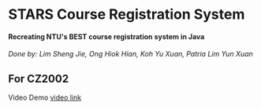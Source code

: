# STARS Course Registration System
#### Recreating NTU's BEST course registration system in Java

*Done by: Lim Sheng Jie, Ong Hiok Hian, Koh Yu Xuan, Patria Lim Yun Xuan*

For CZ2002
---
Video Demo
[video link](https://youtu.be/i3Sf6ZVtoys)



